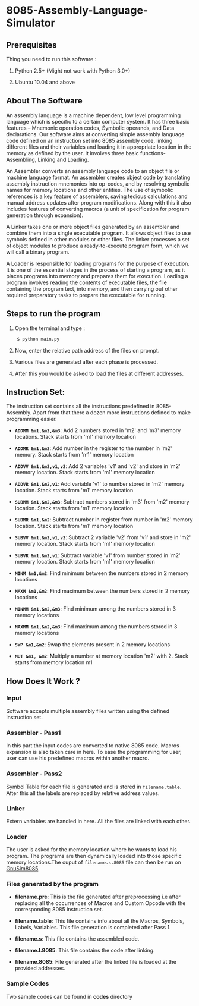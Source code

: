 # 8085-Assembly-Language-Simulator

Prerequisites 
------------------------ 
Thing you need to run this software :

1) Python 2.5+ (Might not work with Python 3.0+)

2) Ubuntu 10.04 and above 

About The Software
------------------------ 
An assembly language is a machine dependent, low level programming language which is specific to a certain computer system. It has three basic features – Mnemonic operation codes, Symbolic operands, and Data declarations. Our software aims at converting simple assembly language code defined on an instruction set into 8085 assembly code, linking different files and their variables and loading it in appropriate location in the memory as defined by the user. It involves three basic functions- Assembling, Linking and Loading.

An Assembler converts an assembly language code to an object file or machine language format. An assembler creates object code by translating assembly instruction mnemonics into op-codes, and by resolving symbolic names for memory locations and other entities. The use of symbolic references is a key feature of assemblers, saving tedious calculations and manual address updates after program modifications. Along with this it also includes features of converting macros (a unit of specification for program generation through expansion).

A Linker takes one or more object files generated by an assembler and combine them into a single executable program. It allows object files to use symbols defined in other modules or other files. The linker processes a set of object modules to produce a ready-to-execute program form, which we will call a binary program.

A Loader is responsible for loading programs for the purpose of execution. It is one of the essential stages in the process of starting a program, as it places programs into memory and prepares them for execution. Loading a program involves reading the contents of executable files, the file containing the program text, into memory, and then carrying out other required preparatory tasks to prepare the executable for running.

Steps to run the program
------------------------
1) Open the terminal and type :

```bash
	$ python main.py
```

2) Now, enter the relative path address of the files on prompt.

3) Various files are generated after each phase is processed.

4) After this you would be asked to load the files at different addresses.


Instruction Set:
------------------------
The instruction set contains all the instructions predefined in 8085-Assembly. Apart from that there a dozen more instructions defined to make programming easier.

- **`ADDMM &m1,&m2,&m3`**: Add 2 numbers stored in 'm2'  and 'm3'  memory locations. Stack
starts from 'm1'  memory location

- **`ADDMR &m1,&m2`**: Add number in the register to the number in 'm2'  memory. Stack
starts from 'm1'  memory location

- **`ADDVV &m1,&m2,v1,v2`**: Add 2 variables 'v1'  and 'v2'  and store in 'm2'  memory location. Stack
starts from 'm1'  memory location

- **`ADDVR &m1,&m2,v1`**: Add variable 'v1'  to number stored in 'm2'  memory location. Stack
starts from 'm1'  memory location

- **`SUBMM &m1,&m2,&m3`**: Subtract numbers stored in 'm3'  from 'm2'  memory location. Stack
starts from 'm1'  memory location

- **`SUBMR &m1,&m2`**: Subtract number in register from number in 'm2'  memory location.
Stack starts from 'm1'  memory location

- **`SUBVV &m1,&m2,v1,v2`**: Subtract 2 variable 'v2'  from 'v1'  and store in 'm2'  memory location.
Stack starts from 'm1'  memory location

- **`SUBVR &m1,&m2,v1`**: Subtract variable 'v1'  from number stored in 'm2'  memory location.
Stack starts from 'm1'  memory location

- **`MINM &m1,&m2`**: Find minimum between the numbers stored in 2 memory locations

- **`MAXM &m1,&m2`**: Find maximum between the numbers stored in 2 memory locations

- **`MINMM &m1,&m2,&m3`**: Find minimum among the numbers stored in 3 memory locations

- **`MAXMM &m1,&m2,&m3`**: Find maximum among the numbers stored in 3 memory locations

- **`SWP &m1,&m2`**: Swap the elements present in 2 memory locations

- **`MUT &m1, &m2`**: Multiply a number at memory location 'm2'  with 2. Stack starts from
memory location m1


How Does It Work ?
------------------------
### Input
Software accepts multiple assembly files written using the defined instruction set.

### Assembler - Pass1
In this part the input codes are converted to native 8085 code. Macros expansion is also taken care in here. To ease the programming for user, user can use his predefined macros within another macro.

### Assembler - Pass2
Symbol Table for each file is generated and is stored in `filename.table`. After this all the labels are replaced by relative address values.

### Linker
Extern variables are handled in here. All the files are linked with each other.

### Loader
The user is asked for the memory location where he wants to load his program. The programs are then dynamically loaded into those specific memory locations.The ouput of `filename.s.8085` file can then be run on [GnuSim8085](http://gnusim8085.org/)

### Files generated by the program

- **filename.pre**: This is the file generated after preprocessing i.e after replacing all the occurrences of Macros and Custom Opcode with the corresponding 8085 instruction set.

- **filename.table**: This file contains info about all the Macros, Symbols, Labels, Variables. This file generation is completed after Pass 1.

- **filename.s**: This file contains the assembled code. 

- **filename.l.8085**: This file contains the code after linking.

- **filename.8085**: File generated after the linked file is loaded at the provided addresses.

### Sample Codes
Two sample codes can be found in **codes** directory

